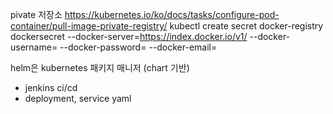 pivate 저장소
https://kubernetes.io/ko/docs/tasks/configure-pod-container/pull-image-private-registry/
kubectl create secret docker-registry dockersecret --docker-server=https://index.docker.io/v1/ --docker-username=<dockerhub user name> --docker-password=<dockerhub password> --docker-email=<dockerhub email>

helm은 kubernetes 패키지 매니저 (chart 기반)

- jenkins ci/cd
- deployment, service yaml
